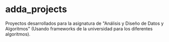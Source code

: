 # adda_projects
Proyectos desarrollados para la asignatura de "Análisis y Diseño de Datos y Algoritmos" (Usando frameworks de la universidad para los diferentes algoritmos).
